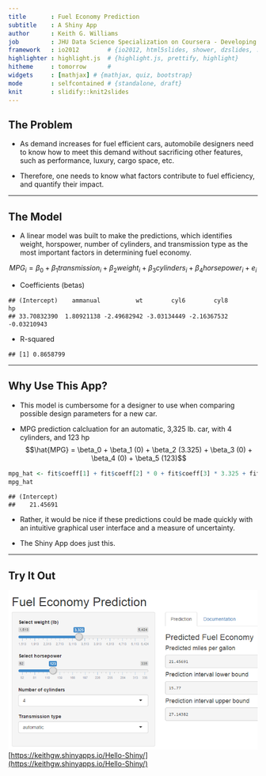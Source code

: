```yaml
---
title       : Fuel Economy Prediction
subtitle    : A Shiny App
author      : Keith G. Williams
job         : JHU Data Science Specialization on Coursera - Developing Data Products
framework   : io2012        # {io2012, html5slides, shower, dzslides, ...}
highlighter : highlight.js  # {highlight.js, prettify, highlight}
hitheme     : tomorrow      # 
widgets     : [mathjax] # {mathjax, quiz, bootstrap}
mode        : selfcontained # {standalone, draft}
knit        : slidify::knit2slides
---
```


## The Problem

- As demand increases for fuel efficient cars, automobile designers need to know how to meet this demand without sacrificing other features, such as performance, luxury, cargo space, etc.

- Therefore, one needs to know what factors contribute to fuel efficiency, and quantify their impact.

--- 

## The Model

- A linear model was built to make the predictions, which identifies weight, horspower, number of cylinders, and transmission type as the most important factors in determining fuel economy.

$$MPG_i = \beta_0 + \beta_1 transmission_i + \beta_2 weight_i + \beta_3 cylinders_i + \beta_4 horsepower_i + e_i$$

- Coefficients (betas)


```
## (Intercept)    ammanual          wt        cyl6        cyl8          hp 
## 33.70832390  1.80921138 -2.49682942 -3.03134449 -2.16367532 -0.03210943
```

- R-squared


```
## [1] 0.8658799
```

---

## Why Use This App?

- This model is cumbersome for a designer to use when comparing possible design parameters for a new car.

- MPG prediction calcluation for an automatic, 3,325 lb. car, with 4 cylinders, and 123 hp
$$\hat{MPG} = \beta_0 + \beta_1 (0) + \beta_2 (3.325) + \beta_3 (0) + \beta_4 (0) + \beta_5 (123)$$

```r
mpg_hat <- fit$coeff[1] + fit$coeff[2] * 0 + fit$coeff[3] * 3.325 + fit$coeff[4] * 0 + fit$coeff[5] * 0 + fit$coeff[6] * 123
mpg_hat
```

```
## (Intercept) 
##    21.45691
```

- Rather, it would be nice if these predictions could be made quickly with an intuitive graphical user interface and a measure of uncertainty.

- The Shiny App does just this.

---

## Try It Out

![ShinyApp](hello-shiny.png "Inputs on Left, Prediction on Right")
[https://keithgw.shinyapps.io/Hello-Shiny/](https://keithgw.shinyapps.io/Hello-Shiny/)


